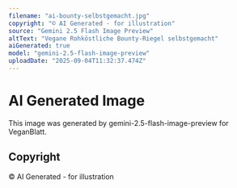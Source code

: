 ```yaml
---
filename: "ai-bounty-selbstgemacht.jpg"
copyright: "© AI Generated - for illustration"
source: "Gemini 2.5 Flash Image Preview"
altText: "Vegane Rohköstliche Bounty-Riegel selbstgemacht"
aiGenerated: true
model: "gemini-2.5-flash-image-preview"
uploadDate: "2025-09-04T11:32:37.474Z"
---
```


# AI Generated Image

This image was generated by gemini-2.5-flash-image-preview for VeganBlatt.

## Copyright
© AI Generated - for illustration

